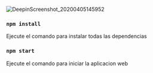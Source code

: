 ![DeepinScreenshot_20200405145952](https://user-images.githubusercontent.com/57917274/78508728-b5d4d480-774e-11ea-8d70-9cdcadf6e094.png)

### `npm install`

Ejecute el comando para instalar todas las dependencias



### `npm start`

Ejecute el comando para iniciar la aplicacion web
